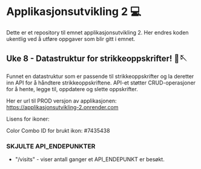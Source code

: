 
# Applikasjonsutvikling 2 💻
Dette er et repository til emnet applikasjonsutvikling 2. Her endres koden ukentlig ved å utføre oppgaver som blir gitt i emnet.

## Uke 8 - Datastruktur for strikkeoppskrifter! 🧶🪡
Funnet en datastruktur som er passende til strikkeoppskrifter og la deretter inn API for å håndtere strikkeoppskriftene. API-et støtter CRUD-operasjoner for å hente, legge til, oppdatere og slette oppskrifter. 

Her er url til PROD versjon av applikasjonen: <br>
https://applikasjonsutvikling-2.onrender.com

Lisens for ikoner:

Color Combo
ID for brukt ikon: #7435438

### SKJULTE API_ENDEPUNKTER
* "/visits" - viser antall ganger et API_ENDEPUNKT er besøkt.
